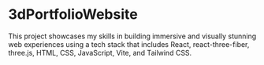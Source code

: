 # 3dPortfolioWebsite
This project showcases my skills in building immersive and visually stunning web experiences using a tech stack that includes React, react-three-fiber, three.js, HTML, CSS, JavaScript, Vite, and Tailwind CSS.
 
